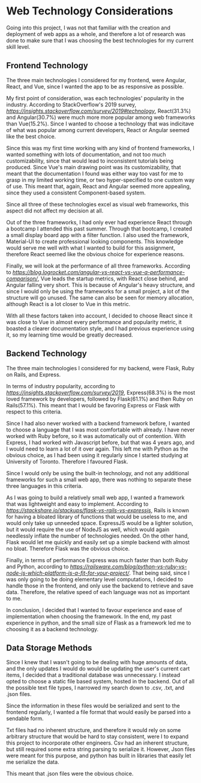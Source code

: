 # **Web Technology Considerations**

Going into this project, I was not that familiar with the creation and deployment of web apps as a whole, and therefore a lot of research was done to make sure that I was choosing the best technologies for my current skill level.

## **Frontend Technology**
The three main technologies I considered for my frontend, were Angular, React, and Vue, since I wanted the app to be as responsive as possible.

My first point of consideration, was each technologies' popularity in the industry. According to StackOverflow's 2019 survey, *https://insights.stackoverflow.com/survey/2019#technology*, React(31.3%) and Angular(30.7%) were much more more popular among web frameworks than Vue(15.2%). Since I wanted to choose a technology that was indicitave of what was popular among current developers, React or Angular seemed like the best choice.

Since this was my first time working with any kind of frontend frameworks, I wanted something with lots of documentation, and not too much customizability, since that would lead to inconsistent tutorials being produced. Since Vue's main drawing point was its customizability, that meant that the documentation I found was either way too vast for me to grasp in my limited working time, or two hyper-specified to one custom way of use. This meant that, again, React and Angular seemed more appealing, since they used a consistent Component-based system.

Since all three of these technologies excel as visual web frameworks, this aspect did not affect my decision at all.

Out of the three frameworks, I had only ever had experience React through a bootcamp I attended this past summer. Through that bootcamp, I created a small display board app with a filter function. I also used the framework, Material-UI to create professional looking components. This knowledge would serve me well with what I wanted to build for this assignment, therefore React seemed like the obvious choice for experience reasons.

Finally, we will look at the performance of all three frameworks. According to *https://blog.logrocket.com/angular-vs-react-vs-vue-a-performance-comparison/*, Vue leads the startup metrics, with React close behind, and Angular falling very short. This is because of Angular's heavy structure, and since I would only be using the frameworks for a small project, a lot of the structure will go unused. The same can also be seen for memory allocation, although React is a lot closer to Vue in this metric.

With all these factors taken into account, I decided to choose React since it was close to Vue in almost every performance and popularity metric, it boasted a clearer documentation style, and I had previous experience using it, so my learning time would be greatly decreased.


## **Backend Technology**
The three main technologies I considered for my backend, were Flask, Ruby on Rails, and Express.

In terms of industry popularity, according to *https://insights.stackoverflow.com/survey/2019*, Express(68.3%) is the most loved framework by developers, followed by Flask(61.1%) and then Ruby on Rails(57.1%). This meant that I would be favoring Express or Flask with respect to this criteria.

Since I had also never worked with a backend framework before, I wanted to choose a language that I was most comfortable with already. I have never worked with Ruby before, so it was automatically out of contention. With Express, I had worked with Javascript before, but that was 4 years ago, and I would need to learn a lot of it over again. This left me with Python as the obvious choice, as I had been using it regularly since I started studying at University of Toronto. Therefore I favoured Flask.

Since I would only be using the built-in technology, and not any additional frameworks for such a small web app, there was nothing to separate these three languages in this criteria. 

As I was going to build a relatively small web app, I wanted a framework that was lightweight and easy to implement. According to *https://stackshare.io/stackups/flask-vs-rails-vs-expressjs*, Rails is known for having a bloated library of functions that would be useless to me, and would only take up unneeded space. ExpressJS would be a lighter solution, but it would require the use of NodeJS as well, which would again needlessly inflate the number of technologies needed. On the other hand, Flask would let me quickly and easily set up a simple backend with almost no bloat. Therefore Flask was the obvious choice.

Finally, in terms of performance Express was much faster than both Ruby and Python, according to *https://railsware.com/blog/python-vs-ruby-vs-node-js-which-platform-is-a-fit-for-your-project/*. That being said, since I was only going to be doing elementary level computations, I decided to handle those in the frontend, and only use the backend to retrieve and save data. Therefore, the relative speed of each language was not as important to me.

In conclusion, I decided that I wanted to favour experience and ease of implementation when choosing the framework. In the end, my past experience in python, and the small size of Flask as a framework led me to choosing it as a backend technology.

## **Data Storage Methods**

Since I knew that I wasn't going to be dealing with huge amounts of data, and the only updates I would do would be updating the user's current cart items, I decided that a traditional database was unnecessary. I instead opted to choose a static file based system, hosted in the backend. Out of all the possible text file types, I narrowed my search down to .csv, .txt, and .json files.

Since the information in these files would be serialized and sent to the frontend regularly, I wanted a file format that would easily be parsed into a sendable form.

Txt files had no inherent structure, and therefore it would rely on some arbitrary structure that would be hard to stay consistent, were I to expand this project to incorporate other engineers. Csv had an inherent structure, but still required some extra string parsing to serialize it. However, Json files were meant for this purpose, and python has built in libraries that easily let me serialize the data.

This meant that .json files were the obvious choice.
